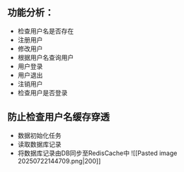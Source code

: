 ## 功能分析：
- 检查用户名是否存在
- 注册用户
- 修改用户
- 根据用户名查询用户
- 用户登录
- 用户退出
- 注销用户
- 检查用户是否登录

## 防止检查用户名缓存穿透
- 数据初始化任务
- 读取数据库记录
- 将数据库记录由DB同步至RedisCache中
 ![[Pasted image 20250722144709.png|200]]
 

